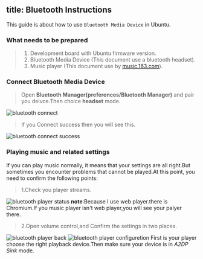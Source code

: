 title: Bluetooth Instructions
---

This guide is about how to use  `Bluetooth Media Device`  in Ubuntu.
### What needs to be prepared ###

>1. Development board with Ubuntu firmware version.
>2. Bluetooth Media Device (This document use a bluetooth headset).
>3. Music player (This document use by [music.163.com](https://music.163.com/)).

### Connect Bluetooth Media Device ### 

>Open **Bluetooth Manager(preferences/Bluetooth Manager)** and pair you deivce.Then choice **headset** mode.

![bluetooth connect](/images/vim1/bluetooth_connect.png) 

>If you Connect success then you will see this.

![bluetooth connect success](/images/vim1/bluetooth_connect_success.png) 

### Playing music and related settings ###

If you can play music normally, it means that your settings are all right.But sometimes you encounter problems that cannot be played.At this point, you need to confirm the following points:

>1.Check you player streams.

![bluetooth player status](/images/vim1/bluetooth_player_status.png) 
**note**:Because I use web player.there is Chromium.If you music player isn't web player,you will see your palyer there.
>2.Open volume control,and Confirm the settings in two places. 

![bluetooth player back](/images/vim1/bluetooth_player_back.png) ![bluetooth player configuretion](/images/vim1/bluetooth_player_configuretion.png) 
First is your player choose the right playback device.Then make sure your device is in *A2DP Sink* mode.
